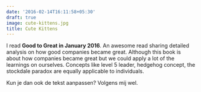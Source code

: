 ```yaml
---
date: '2016-02-14T16:11:58+05:30'
draft: true
image: cute-kittens.jpg
title: Cute Kittens
---
```


I read **Good to Great in January 2016**. An awesome read sharing detailed analysis on how good companies became great. Although this book is about how companies became great but we could apply a lot of the learnings on ourselves. Concepts like level 5 leader, hedgehog concept, the stockdale paradox are equally applicable to individuals.

Kun je dan ook de tekst aanpassen? Volgens mij wel. 